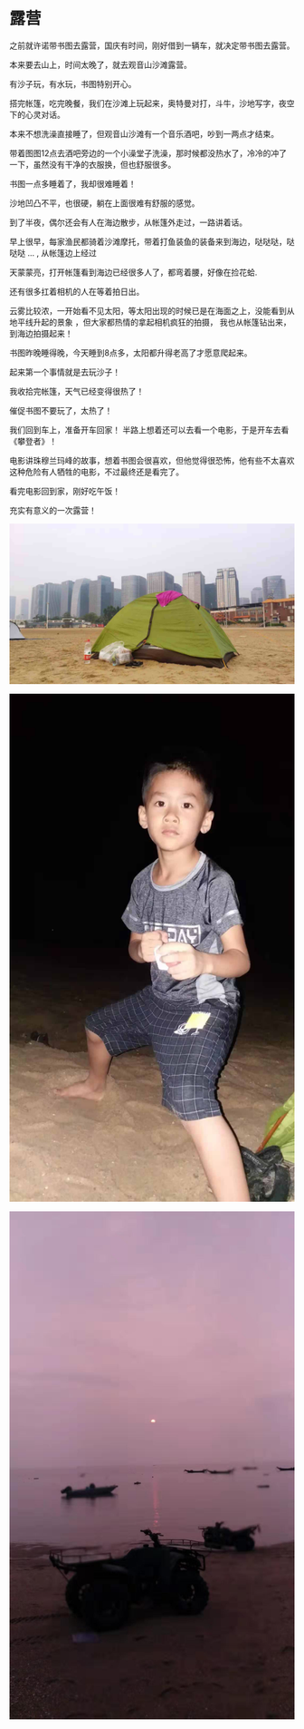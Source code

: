 <!---
markmeta_author: wongoo
markmeta_date: 2019-10-04
markmeta_title: 露营
markmeta_categories: 记录
markmeta_tags: 书图,露营
-->

# 露营

之前就许诺带书图去露营，国庆有时间，刚好借到一辆车，就决定带书图去露营。

本来要去山上，时间太晚了，就去观音山沙滩露营。

有沙子玩，有水玩，书图特别开心。

搭完帐篷，吃完晚餐，我们在沙滩上玩起来，奥特曼对打，斗牛，沙地写字，夜空下的心灵对话。

本来不想洗澡直接睡了，但观音山沙滩有一个音乐酒吧，吵到一两点才结束。

带着图图12点去酒吧旁边的一个小澡堂子洗澡，那时候都没热水了，冷冷的冲了一下，虽然没有干净的衣服换，但也舒服很多。

书图一点多睡着了，我却很难睡着！

沙地凹凸不平，也很硬，躺在上面很难有舒服的感觉。

到了半夜，偶尔还会有人在海边散步，从帐篷外走过，一路讲着话。

早上很早，每家渔民都骑着沙滩摩托，带着打鱼装鱼的装备来到海边，哒哒哒，哒哒哒 ... , 从帐篷边上经过

天蒙蒙亮，打开帐篷看到海边已经很多人了，都弯着腰，好像在捡花蛤. 

还有很多扛着相机的人在等着拍日出。

云雾比较浓，一开始看不见太阳，等太阳出现的时候已是在海面之上，没能看到从地平线升起的景象	，但大家都热情的拿起相机疯狂的拍摄，
我也从帐篷钻出来，到海边拍摄起来！

书图昨晚睡得晚，今天睡到8点多，太阳都升得老高了才愿意爬起来。

起来第一个事情就是去玩沙子！

我收拾完帐篷，天气已经变得很热了！

催促书图不要玩了，太热了！

我们回到车上，准备开车回家！ 半路上想着还可以去看一个电影，于是开车去看《攀登者》！

电影讲珠穆兰玛峰的故事，想着书图会很喜欢，但他觉得很恐怖，他有些不太喜欢这种危险有人牺牲的电影，不过最终还是看完了。

看完电影回到家，刚好吃午饭！

充实有意义的一次露营！


![](static/20191004-camping-3.jpeg)

![](static/20191004-camping-2.jpeg)

![](static/20191004-camping-1.jpeg)

